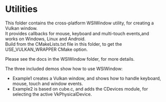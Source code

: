# Utilities

This folder contains the cross-platform WSIWindow utility, for creating a Vulkan window.  
It provides callbacks for mouse, keyboard and multi-touch events,and works on Windows, Linux and Android.  
Build from the CMakeLists.txt file in this folder, to get the USE_VULKAN_WRAPPER CMake option.  

Please see the docs in the WSIWindow folder, for more details.

The three included demos show how to use WSIWindow:

 - Example1 creates a Vulkan window, and shows how to handle keyboard, mouse, touch and window events.
 - Example2 is based on cube.c, and adds the CDevices module, for selecting the active VkPhysicalDevice.


